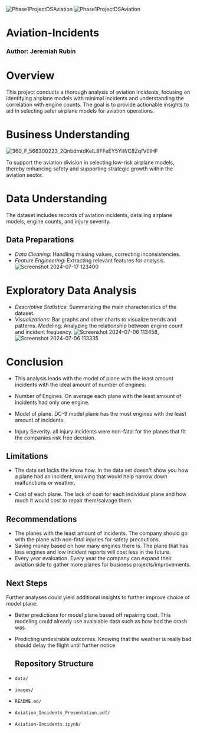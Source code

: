 ![Phase1ProjectDSAviation](https://github.com/BlackXWulf/Flying-Through-The-Years/assets/85573566/0c3dc657-275e-47d9-af6e-eb00c6d6f8cd) ![Phase1ProjectDSAviation](https://github.com/BlackXWulf/Flying-Through-The-Years/assets/85573566/0c3dc657-275e-47d9-af6e-eb00c6d6f8cd)
# Aviation-Incidents
### Author: Jeremiah Rubin
# Overview

This project conducts a thorough analysis of aviation incidents, focusing on identifying airplane models with minimal incidents and understanding the correlation with engine counts. The goal is to provide actionable insights to aid in selecting safer airplane models for aviation operations.

# Business Understanding
![360_F_566300223_2QnbdmtdKelL8FFeEY5YiWC8ZqfV0lHF](https://github.com/user-attachments/assets/5ca5a451-25cc-4c43-b7a3-0797d9eab9ec)

To support the aviation division in selecting low-risk airplane models, thereby enhancing safety and supporting strategic growth within the aviation sector.
# Data Understanding
The dataset includes records of aviation incidents, detailing airplane models, engine counts, and injury severity.
## Data Preparations
- *Data Cleaning*: Handling missing values, correcting inconsistencies.
- *Feature Engineering*: Extracting relevant features for analysis.
![Screenshot 2024-07-17 123400](https://github.com/user-attachments/assets/976e7402-5bc4-4a72-95ac-5e32473cdb29)



# Exploratory Data Analysis
- *Descriptive Statistics*: Summarizing the main characteristics of the dataset.
- *Visualizations*: Bar graphs and other charts to visualize trends and patterns.
Modeling: Analyzing the relationship between engine count and incident frequency.
![Screenshot 2024-07-06 113458](https://github.com/user-attachments/assets/75b4ac6d-0109-400d-9be9-cd8839e1c8e3),![Screenshot 2024-07-06 113335](https://github.com/user-attachments/assets/27347540-ff38-475e-87aa-c3f5c43faa3c)

# Conclusion
- This analysis leads with the model of plane with the least amount incidents with the ideal amount of number of engines:

- Number of Engines. On average each plane with the least amount of incidents had only one engine.

- Model of plane. DC-9 model plane has the most engines with the least amount of incidents

- Injury Severity. all injury incidents were non-fatal for the planes that fit the companies risk free decision.
## Limitations
- The data set lacks the know how. In the data set doesn't show you how a plane had an incident, knowing that would help narrow down malfunctions or weather.

- Cost of each plane. The lack of cost for each individual plane and how much it would cost to repair them/salvage them.
## Recommendations
- The planes with the least amount of incidents. The company should go with the plane with non-fatal injuries for safety precautions.
- Saving money based on how many engines there is. The plane that has less engines and low incident reports will cost less in the future.
- Every year evaluation. Every year the company can expand their aviation side to gather more planes for business projects/improvements.
## Next Steps
Further analyses could yield additional insights to further improve choice of model plane:

- Better predictions for model plane based off repairing cost. This modeling could already use avaialable data such as how bad the crash was.

- Predicting undesirable outcomes. Knowing that the weather is really bad should delay the flight until further notice
  ## Repository Structure
- `data/`
- `images/`
- `README.md/`
- `Aviation_Incidents_Presentation.pdf/`
- `Aviation-Incidents.ipynb/`
